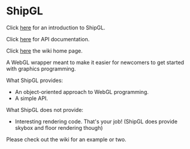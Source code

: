 ShipGL
======

Click [here][wiki_ex1] for an introduction to ShipGL.

Click [here][doc] for API documentation.

Click [here][wiki] the wiki home page.

A WebGL wrapper meant to make it easier for newcomers to get started with graphics programming.

What ShipGL provides:
  * An object-oriented approach to WebGL programming.
  * A simple API.

What ShipGL does not provide:
  * Interesting rendering code.  That's your job!  (ShipGL does provide skybox and floor rendering though)

Please check out the wiki for an example or two.

[doc]: http://jship.github.com/ShipGL/doc/index.html "ShipGL Documentation"
[wiki]: http://github.com/jship/ShipGL/wiki "ShipGL Wiki"
[wiki_ex1]: http://github.com/jship/ShipGL/wiki/First-Example:-Rendering-Models "ShipGL: First Example"